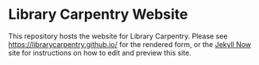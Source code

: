 Library Carpentry Website
=========================

This repository hosts the website for Library Carpentry.
Please see <https://librarycarpentry.github.io/> for the rendered form,
or the [Jekyll Now](https://github.com/barryclark/jekyll-now) site
for instructions on how to edit and preview this site.
